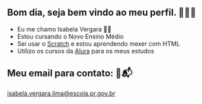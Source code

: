 ## Bom dia, seja bem vindo ao meu perfil. 🦭🙋‍♀️

- Eu me chamo Isabela Vergara 🦭🤍
- Estou cursando o Novo Ensino Médio 
- Sei usar o [Scratch](https://scratch.mit.edu/)  e estou aprendendo mexer com HTML
- Utilizo os cursos da [Alura](https://cursos.alura.com.br/) para os meus estudos

## Meu email para contato: 🦭📬

isabela.vergara.lima@escola.pr.gov.br

